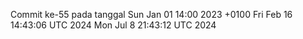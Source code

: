 Commit ke-55 pada tanggal Sun Jan 01 14:00 2023 +0100
Fri Feb 16 14:43:06 UTC 2024
Mon Jul  8 21:43:12 UTC 2024
